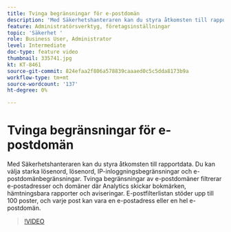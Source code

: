 ```yaml
---
title: Tvinga begränsningar för e-postdomän
description: 'Med Säkerhetshanteraren kan du styra åtkomsten till rapportdata. Du kan välja starka lösenord, lösenord, IP-inloggningsbegränsningar och e-postdomänbegränsningar. Tvinga begränsningar av e-postdomäner filtrerar e-postadresser och domäner där Analytics skickar bokmärken, hämtningsbara rapporter och aviseringar. E-postfilterlistan stöder upp till 100 poster, och varje post kan vara en e-postadress eller en hel e-postdomän. '
feature: Administratörsverktyg, företagsinställningar
topic: 'Säkerhet '
role: Business User, Administrator
level: Intermediate
doc-type: feature video
thumbnail: 335741.jpg
kt: KT-8461
source-git-commit: 824efaa2f806a578839caaaed0c5c5dda8173b9a
workflow-type: tm+mt
source-wordcount: '137'
ht-degree: 0%

---
```



# Tvinga begränsningar för e-postdomän

Med Säkerhetshanteraren kan du styra åtkomsten till rapportdata. Du kan välja starka lösenord, lösenord, IP-inloggningsbegränsningar och e-postdomänbegränsningar. Tvinga begränsningar av e-postdomäner filtrerar e-postadresser och domäner där Analytics skickar bokmärken, hämtningsbara rapporter och aviseringar. E-postfilterlistan stöder upp till 100 poster, och varje post kan vara en e-postadress eller en hel e-postdomän.


>[!VIDEO](https://video.tv.adobe.com/v/335741/?quality=12&learn=on)